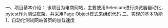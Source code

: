 一、项目基本介绍：
   该项目为电商网站，主要使用Selenium进行浏览器自动化，pytest作为测试框架，并采用Page Object模式来组织代码
二、实现的基本功能
1、自动化测试网站首页的加载速度
